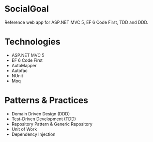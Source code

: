 SocialGoal
==========
Reference web app for ASP.NET MVC 5, EF 6 Code First, TDD and DDD. 

Technologies
============
* ASP.NET MVC 5
* EF 6 Code First 
* AutoMapper
* Autofac
* NUnit
* Moq

Patterns & Practices
===================
* Domain Driven Design (DDD)
* Test-Driven Development (TDD)
* Repository Pattern & Generic Repository
* Unit of Work 
* Dependency Injection

 

